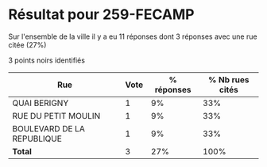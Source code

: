 # Résultat pour 259-FECAMP

Sur l'ensemble de la ville il y a eu 11 réponses dont 3 réponses avec une rue citée (27%)

3 points noirs identifiés

| Rue | Vote | % réponses | % Nb rues cités|
|-----|------|------------|----------------|
| QUAI BERIGNY | 1 | 9% | 33%|
| RUE DU PETIT MOULIN | 1 | 9% | 33%|
| BOULEVARD DE LA REPUBLIQUE | 1 | 9% | 33%|
| **Total** | 3 | 27% | 100%|
